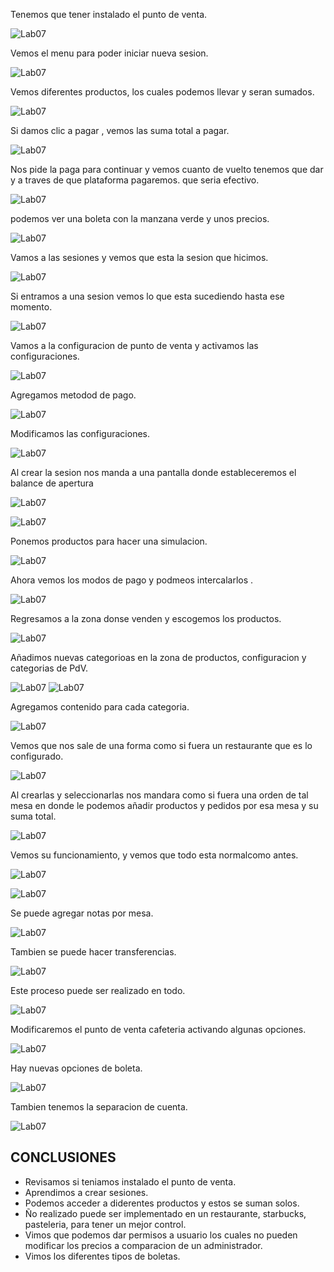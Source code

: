 Tenemos que tener instalado el punto de venta.

![Lab07](imagenes/img1.PNG)

Vemos el menu para poder iniciar nueva sesion.

![Lab07](imagenes/img2.PNG)

Vemos diferentes productos, los cuales podemos llevar y seran sumados.

![Lab07](imagenes/img3.PNG)

Si damos clic a pagar , vemos las suma total a pagar.

![Lab07](imagenes/img5.PNG)

Nos pide la paga para continuar  y vemos cuanto de vuelto tenemos que dar y a traves de que plataforma pagaremos. que seria efectivo.

![Lab07](imagenes/img6.PNG)


podemos ver una boleta con la manzana verde y unos precios.

![Lab07](imagenes/img7.PNG)

Vamos a las sesiones y vemos que esta la sesion que hicimos.

![Lab07](imagenes/img8.PNG)

Si entramos a una sesion vemos lo que esta sucediendo hasta ese momento.

![Lab07](imagenes/img9.PNG)

Vamos a la configuracion de punto de venta y activamos las configuraciones.

![Lab07](imagenes/img10.PNG)

Agregamos metodod de pago.

![Lab07](imagenes/img11.PNG)

Modificamos las configuraciones.

![Lab07](imagenes/img12.PNG)

Al crear la sesion nos manda a una pantalla donde estableceremos el balance de apertura

![Lab07](imagenes/img13.PNG)

![Lab07](imagenes/img14.PNG)

Ponemos productos para hacer una simulacion.

![Lab07](imagenes/img16.PNG)

Ahora vemos los modos de pago y podmeos intercalarlos .

![Lab07](imagenes/img17.PNG)

Regresamos a la zona donse venden y escogemos los productos.

![Lab07](imagenes/img18.PNG)

Añadimos nuevas categorioas en la zona de productos, configuracion y categorias de PdV.

![Lab07](imagenes/img20.PNG)
![Lab07](imagenes/img21.PNG)

Agregamos contenido para cada categoria.

![Lab07](imagenes/img22.PNG)

Vemos que nos sale de una forma como si fuera un restaurante que es lo configurado.

![Lab07](imagenes/img24.PNG)

Al crearlas y seleccionarlas nos mandara como si fuera una orden de tal mesa en donde le podemos añadir productos y pedidos por esa mesa y su suma total.

![Lab07](imagenes/img25.PNG)

Vemos su funcionamiento, y vemos que todo esta normalcomo antes.

![Lab07](imagenes/img26.PNG)

![Lab07](imagenes/img27.PNG)

Se puede agregar notas por mesa.

![Lab07](imagenes/img28.PNG)

Tambien se puede hacer transferencias.

![Lab07](imagenes/img29.PNG)

Este proceso puede ser realizado en todo.

![Lab07](imagenes/img30.PNG)

Modificaremos el punto de venta cafeteria activando algunas opciones.

![Lab07](imagenes/img31.PNG)

Hay nuevas opciones de boleta.

![Lab07](imagenes/img32.PNG)

Tambien tenemos la separacion de cuenta.

![Lab07](imagenes/img33.PNG)



## CONCLUSIONES

- Revisamos si teniamos instalado el punto de venta.
- Aprendimos a crear sesiones.
- Podemos acceder a diderentes productos y estos se suman solos.
- Ño realizado puede ser implementado en un restaurante, starbucks, pasteleria, para tener un mejor control.
- Vimos que podemos dar permisos a usuario los cuales no pueden modificar los precios a comparacion de un administrador.
- Vimos los diferentes tipos de boletas.
